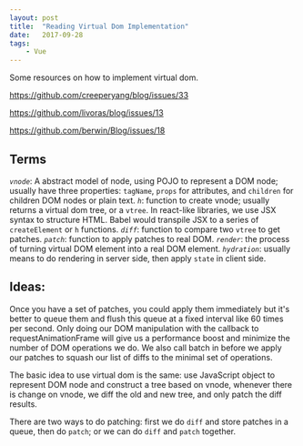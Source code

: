 ```yaml
---
layout: post
title:  "Reading Virtual Dom Implementation"
date:   2017-09-28
tags:   
    - Vue
---
```



Some resources on how to implement virtual dom.

https://github.com/creeperyang/blog/issues/33

https://github.com/livoras/blog/issues/13

https://github.com/berwin/Blog/issues/18

## Terms

*`vnode`*: A abstract model of node, using POJO to represent a DOM node; usually have three properties: `tagName`, `props` for attributes, and `children` for children DOM nodes or plain text.
*`h`*: function to create vnode; usually returns a virtual dom tree, or a `vtree`. In react-like libraries, we use JSX syntax to structure HTML. Babel would transpile JSX to a series of `createElement` or `h` functions. 
*`diff`*: function to compare two `vtree` to get patches.
*`patch`*: function to apply patches to real DOM.
*`render`*: the process of turning virtual DOM element into a real DOM element.
*`hydration`*: usually means to do rendering in server side, then apply `state` in client side.

## Ideas:

Once you have a set of patches, you could apply them immediately but it's better to queue them and flush this queue at a fixed interval like 60 times per second. Only doing our DOM manipulation with the callback to requestAnimationFrame will give us a performance boost and minimize the number of DOM operations we do. We also call batch in before we apply our patches to squash our list of diffs to the minimal set of operations.

The basic idea to use virtual dom is the same: use JavaScript object to represent DOM node and construct a tree based on vnode, whenever there is change on vnode, we diff the old and new tree, and only patch the diff results.

There are two ways to do patching: first we do `diff` and store patches in a queue, then do `patch`; or we can do `diff` and `patch` together.
